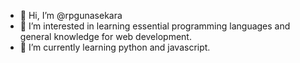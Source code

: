 - 👋 Hi, I’m @rpgunasekara
- 👀 I’m interested in learning essential programming languages and general knowledge for web development.
- 🌱 I’m currently learning python and javascript.

<!---
rpgunasekara/rpgunasekara is a ✨ special ✨ repository because its `README.md` (this file) appears on your GitHub profile.
You can click the Preview link to take a look at your changes.
--->
